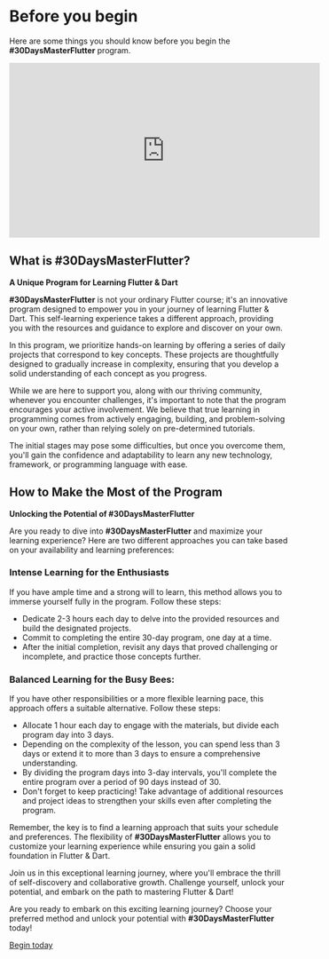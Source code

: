 # Before you begin

Here are some things you should know before you begin the **#30DaysMasterFlutter** program.

<iframe width="560" height="315" src="https://www.youtube.com/embed/OsnAmPDo83Y" title="YouTube video player" frameborder="0" allow="accelerometer; autoplay; clipboard-write; encrypted-media; gyroscope; picture-in-picture; web-share" allowfullscreen></iframe>

## What is #30DaysMasterFlutter?

**A Unique Program for Learning Flutter & Dart**

**#30DaysMasterFlutter** is not your ordinary Flutter course; it's an innovative program designed to empower you in your journey of learning Flutter & Dart. This self-learning experience takes a different approach, providing you with the resources and guidance to explore and discover on your own.

In this program, we prioritize hands-on learning by offering a series of daily projects that correspond to key concepts. These projects are thoughtfully designed to gradually increase in complexity, ensuring that you develop a solid understanding of each concept as you progress.

While we are here to support you, along with our thriving community, whenever you encounter challenges, it's important to note that the program encourages your active involvement. We believe that true learning in programming comes from actively engaging, building, and problem-solving on your own, rather than relying solely on pre-determined tutorials.

The initial stages may pose some difficulties, but once you overcome them, you'll gain the confidence and adaptability to learn any new technology, framework, or programming language with ease.

## How to Make the Most of the Program

**Unlocking the Potential of #30DaysMasterFlutter**

Are you ready to dive into **#30DaysMasterFlutter** and maximize your learning experience? Here are two different approaches you can take based on your availability and learning preferences:

### Intense Learning for the Enthusiasts

If you have ample time and a strong will to learn, this method allows you to immerse yourself fully in the program. Follow these steps:
   
- Dedicate 2-3 hours each day to delve into the provided resources and build the designated projects.
- Commit to completing the entire 30-day program, one day at a time.
- After the initial completion, revisit any days that proved challenging or incomplete, and practice those concepts further.

### Balanced Learning for the Busy Bees:
   
If you have other responsibilities or a more flexible learning pace, this approach offers a suitable alternative. Follow these steps:

- Allocate 1 hour each day to engage with the materials, but divide each program day into 3 days.
- Depending on the complexity of the lesson, you can spend less than 3 days or extend it to more than 3 days to ensure a comprehensive understanding.
- By dividing the program days into 3-day intervals, you'll complete the entire program over a period of 90 days instead of 30.
- Don't forget to keep practicing! Take advantage of additional resources and project ideas to strengthen your skills even after completing the program.

Remember, the key is to find a learning approach that suits your schedule and preferences. The flexibility of **#30DaysMasterFlutter** allows you to customize your learning experience while ensuring you gain a solid foundation in Flutter & Dart.

Join us in this exceptional learning journey, where you'll embrace the thrill of self-discovery and collaborative growth. Challenge yourself, unlock your potential, and embark on the path to mastering Flutter & Dart!

Are you ready to embark on this exciting learning journey? Choose your preferred method and unlock your potential with **#30DaysMasterFlutter** today!

<a href="/30days/flutter/day1" class="button">Begin today <i class="icon-arrow-right" /> </a>